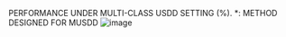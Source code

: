 PERFORMANCE UNDER MULTI-CLASS USDD SETTING (%). *: METHOD DESIGNED FOR MUSDD
![image](https://github.com/user-attachments/assets/06a969c6-ba85-4bb2-96dd-b0568f6467b3)

